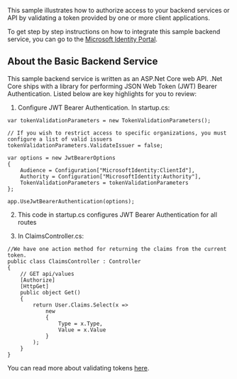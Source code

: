 This sample illustrates how to authorize access to your backend services or API by validating a token provided by one or more client applications.

To get step by step instructions on how to integrate this sample backend service, you can go to the [Microsoft Identity Portal](https://identity.microsoft.com/Docs/BackendService).

## About the Basic Backend Service 
This sample backend service is written as an ASP.Net Core web API. .Net Core ships with a library for performing JSON Web Token (JWT) Bearer Authentication. Listed below are key highlights for you to review:

1. Configure JWT Bearer Authentication. In startup.cs:
```
var tokenValidationParameters = new TokenValidationParameters();

// If you wish to restrict access to specific organizations, you must configure a list of valid issuers
tokenValidationParameters.ValidateIssuer = false;

var options = new JwtBearerOptions 
{ 
    Audience = Configuration["MicrosoftIdentity:ClientId"], 
    Authority = Configuration["MicrosoftIdentity:Authority"],
    TokenValidationParameters = tokenValidationParameters
}; 

app.UseJwtBearerAuthentication(options); 
```

2. This code in startup.cs configures JWT Bearer Authentication for all routes

3. In ClaimsController.cs:
```
//We have one action method for returning the claims from the current token. 
public class ClaimsController : Controller 
{ 
    // GET api/values 
    [Authorize] 
    [HttpGet] 
    public object Get() 
    { 
        return User.Claims.Select(x => 
            new  
            { 
                Type = x.Type, 
                Value = x.Value 
            } 
        ); 
    } 
} 
```
You can read more about validating tokens [here](https://azure.microsoft.com/en-us/documentation/articles/active-directory-v2-tokens/#validating-tokens).
